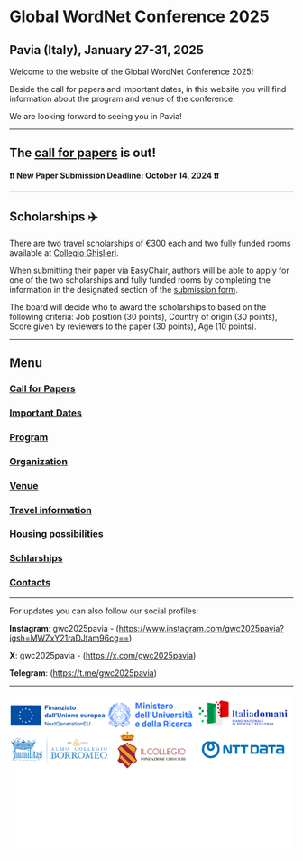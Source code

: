 # Global WordNet Conference 2025
## Pavia (Italy), January 27-31, 2025

Welcome to the website of the Global WordNet Conference 2025!

Beside the call for papers and important dates, in this website you will find information about the program and venue of the conference. 

We are looking forward to seeing you in Pavia!

---
## The [call for papers](cfp.md) is out! 

**❗️❗️ New Paper Submission Deadline: October 14, 2024 ❗️❗️**

---

## Scholarships ✈️
There are two travel scholarships of €300 each and two fully funded rooms available at [Collegio Ghislieri](https://www.ghislieri.it/). 

When submitting their paper via EasyChair, authors will be able to apply for one of the two scholarships and fully funded rooms by completing the information in the designated section of the [submission form](https://easychair.org/conferences/?conf=gwc2025). 

The board will decide who to award the scholarships to based on the following criteria: Job position (30 points), Country of origin (30 points), Score given by reviewers to the paper (30 points), Age (10 points).

--- 

## Menu

### [Call for Papers](cfp.md)
### [Important Dates](dates.md)
### [Program](program.md)
### [Organization](organization.md)
### [Venue](venue.md)
### [Travel information](travel.md)
### [Housing possibilities](housing.md)
### [Schlarships](scholarship.md)
### [Contacts](contacts.md)

---

For updates you can also follow our social profiles:
<br>

**Instagram**: gwc2025pavia - (https://www.instagram.com/gwc2025pavia?igsh=MWZxY21raDJtam96cg==)
<br>

**X**: gwc2025pavia - (https://x.com/gwc2025pavia)
<br>

**Telegram**: (https://t.me/gwc2025pavia)
<br>

---

<img src="loghiGWC/loghiuniti5.png">



